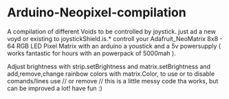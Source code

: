 # Arduino-Neopixel-compilation
A compilation of different Voids to be controlled by joystick. 
just ad a new voyd or existing to joystickShield.is.*
controll your Adafruit_NeoMatrix 8x8 - 64 RGB LED Pixel Matrix with an
arduino a youstick and a 5v powersupply ( works fantastic for hours
with an powerpack of 5000mah ).

Adjust brightness with strip.setBrightness and
matrix.setBrightness and add,remove,change rainbow colors with
matrix.Color,  to use or to disable comands/lines use // or remove //
this is a little messy code tha works, but can be improved a lot! have
fun :)
